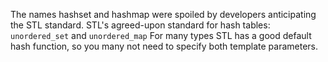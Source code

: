 The names hashset and hashmap were spoiled by developers anticipating the STL standard.
STL's agreed-upon standard for hash tables: `unordered_set` and `unordered_map`
For many types STL has a good default hash function, so you many not need to specify both template parameters.